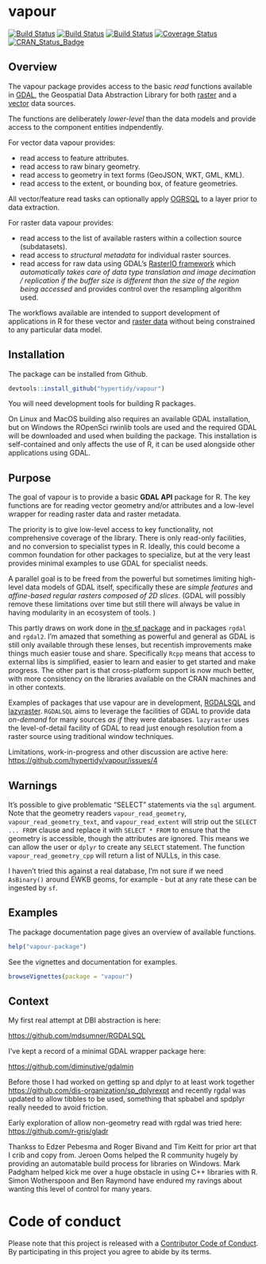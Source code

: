 <!-- README.md is generated from README.Rmd. Please edit that file -->
vapour
======

[![Build
Status](http://badges.herokuapp.com/travis/hypertidy/vapour?branch=master&env=BUILD_NAME=trusty_clang&label=trusty_clang)](https://travis-ci.org/hypertidy/vapour)
[![Build
Status](http://badges.herokuapp.com/travis/hypertidy/vapour?branch=master&env=BUILD_NAME=osx&label=osx)](https://travis-ci.org/hypertidy/vapour)
[![Build
Status](http://badges.herokuapp.com/travis/hypertidy/vapour?branch=master&env=BUILD_NAME=mingw_w64&label=mingw_w64)](https://travis-ci.org/hypertidy/vapour)
[![Coverage
Status](https://img.shields.io/codecov/c/github/hypertidy/vapour/master.svg)](https://codecov.io/github/hypertidy/vapour?branch=master)
[![CRAN\_Status\_Badge](http://www.r-pkg.org/badges/version/vapour)](https://cran.r-project.org/package=vapour)

Overview
--------

The vapour package provides access to the basic *read* functions
available in [GDAL](http://www.gdal.org/), the Geospatial Data
Abstraction Library for both
[raster](http://www.gdal.org/gdal_datamodel.html) and a
[vector](http://www.gdal.org/ogr_arch.html) data sources.

The functions are deliberately *lower-level* than the data models and
provide access to the component entities indpendently.

For vector data vapour provides:

-   read access to feature attributes.
-   read access to raw binary geometry.
-   read access to geometry in text forms (GeoJSON, WKT, GML, KML).
-   read access to the extent, or bounding box, of feature geometries.

All vector/feature read tasks can optionally apply
[OGRSQL](http://www.gdal.org/ogr_sql.html) to a layer prior to data
extraction.

For raster data vapour provides:

-   read access to the list of available rasters within a collection
    source (subdatasets).
-   read access to *structural metadata* for individual raster sources.
-   read access for raw data using GDAL’s [RasterIO
    framework](http://www.gdal.org/classGDALRasterBand.html#a30786c81246455321e96d73047b8edf1)
    which *automatically takes care of data type translation and image
    decimation / replication if the buffer size is different than the
    size of the region being accessed* and provides control over the
    resampling algorithm used.

The workflows available are intended to support development of
applications in R for these vector and [raster
data](https://en.wikipedia.org/wiki/Raster_data) without being
constrained to any particular data model.

Installation
------------

The package can be installed from Github.

``` r
devtools::install_github("hypertidy/vapour")
```

You will need development tools for building R packages.

On Linux and MacOS building also requires an available GDAL
installation, but on Windows the ROpenSci rwinlib tools are used and the
required GDAL will be downloaded and used when building the package.
This installation is self-contained and only affects the use of R, it
can be used alongside other applications using GDAL.

Purpose
-------

The goal of vapour is to provide a basic **GDAL API** package for R. The
key functions are for reading vector geometry and/or attributes and a
low-level wrapper for reading raster data and raster metadata.

The priority is to give low-level access to key functionality, not
comprehensive coverage of the library. There is only read-only
facilities, and no conversion to specialist types in R. Ideally, this
could become a common foundation for other packages to specialize, but
at the very least provides minimal examples to use GDAL for specialist
needs.

A parallel goal is to be freed from the powerful but sometimes limiting
high-level data models of GDAL itself, specifically these are *simple
features* and *affine-based regular rasters composed of 2D slices*.
(GDAL will possibly remove these limitations over time but still there
will always be value in having modularity in an ecosystem of tools. )

This partly draws on work done in [the sf
package](https://github.com/r-spatial/sf) and in packages `rgdal` and
`rgdal2`. I’m amazed that something as powerful and general as GDAL is
still only available through these lenses, but recentish improvements
make things much easier touse and share. Specifically `Rcpp` means that
access to external libs is simplified, easier to learn and easier to get
started and make progress. The other part is that cross-platform support
is now much better, with more consistency on the libraries available on
the CRAN machines and in other contexts.

Examples of packages that use vapour are in development,
[RGDALSQL](https://github.com/mdsumner/RGDALSQL) and
[lazyraster](https://github.com/hypertidy/lazyraster). `RGDALSQL` aims
to leverage the facilities of GDAL to provide data *on-demand* for many
sources *as if* they were databases. `lazyraster` uses the
level-of-detail facility of GDAL to read just enough resolution from a
raster source using traditional window techniques.

Limitations, work-in-progress and other discussion are active here:
<https://github.com/hypertidy/vapour/issues/4>

Warnings
--------

It’s possible to give problematic “SELECT” statements via the `sql`
argument. Note that the geometry readers `vapour_read_geometry`,
`vapour_read_geometry_text`, and `vapour_read_extent` will strip out the
`SELECT ... FROM` clause and replace it with `SELECT * FROM` to ensure
that the geometry is accessible, though the attributes are ignored. This
means we can allow the user or `dplyr` to create any `SELECT` statement.
The function `vapour_read_geometry_cpp` will return a list of NULLs, in
this case.

I haven’t tried this against a real database, I’m not sure if we need
`AsBinary()` around EWKB geoms, for example - but at any rate these can
be ingested by `sf`.

Examples
--------

The package documentation page gives an overview of available functions.

``` r
help("vapour-package")
```

See the vignettes and documentation for examples.

``` r
browseVignettes(package = "vapour")
```

Context
-------

My first real attempt at DBI abstraction is here:

<https://github.com/mdsumner/RGDALSQL>

I’ve kept a record of a minimal GDAL wrapper package here:

<https://github.com/diminutive/gdalmin>

Before those I had worked on getting sp and dplyr to at least work
together <https://github.com/dis-organization/sp_dplyrexpt> and recently
rgdal was updated to allow tibbles to be used, something that spbabel
and spdplyr really needed to avoid friction.

Early exploration of allow non-geometry read with rgdal was tried here:
<https://github.com/r-gris/gladr>

Thankss to Edzer Pebesma and Roger Bivand and Tim Keitt for prior art
that I crib and copy from. Jeroen Ooms helped the R community hugely by
providing an automatable build process for libraries on Windows. Mark
Padgham helped kick me over a huge obstacle in using C++ libraries with
R. Simon Wotherspoon and Ben Raymond have endured my ravings about
wanting this level of control for many years.

Code of conduct
===============

Please note that this project is released with a [Contributor Code of
Conduct](CONDUCT.md). By participating in this project you agree to
abide by its terms.
